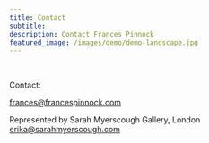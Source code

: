 ```yaml
---
title: Contact
subtitle: 
description: Contact Frances Pinnock
featured_image: /images/demo/demo-landscape.jpg
---
```

<br />
 
Contact: 

frances@francespinnock.com  

Represented by Sarah Myerscough Gallery, London
erika@sarahmyerscough.com




